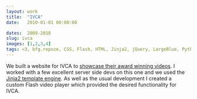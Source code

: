 ```yaml
---
layout: work
title:  "IVCA"
date:   2010-01-01 00:00:00

dates:  2009-2010
slug: ivca
images: [1,2,3,4]
tags: <3, bfg.repoze, CSS, Flash, HTML, Jinja2, jQuery, LargeBlue, Python
---
```


We built a website for IVCA to [showcase their award winning videos](http://player.ivca.org/). I worked with a few excellent server side devs on this one and we used the [Jinja2 template engine](http://jinja.pocoo.org/). As well as the usual development I created a custom Flash video player which provided the desired functionality for IVCA.